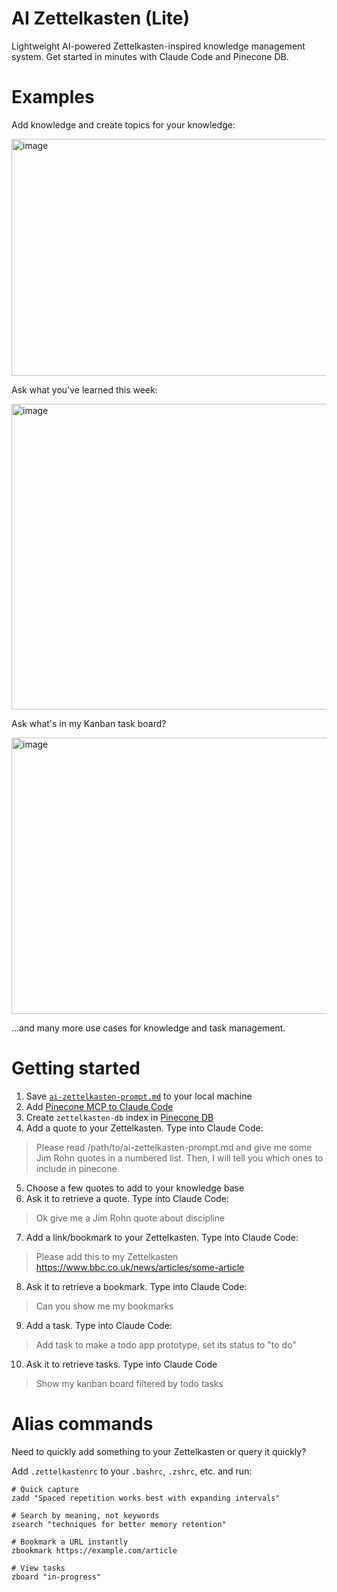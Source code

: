 # AI Zettelkasten (Lite)

Lightweight AI-powered Zettelkasten-inspired knowledge management system. Get started in minutes with Claude Code and Pinecone DB.

# Examples

Add knowledge and create topics for your knowledge:

<img width="1213" height="379" alt="image" src="https://github.com/user-attachments/assets/7f613240-af81-47d9-999f-962ec1af471d" />

Ask what you've learned this week:

<img width="1306" height="489" alt="image" src="https://github.com/user-attachments/assets/53f848a7-dde4-4134-9301-6ad9008e529f" />

Ask what's in my Kanban task board?

<img width="557" height="442" alt="image" src="https://github.com/user-attachments/assets/4a0a885e-374e-4669-9aa9-f1fba1853d28" />

...and many more use cases for knowledge and task management.

# Getting started

1. Save [`ai-zettelkasten-prompt.md`](./ai-zettelkasten-prompt.md) to your local machine
2. Add [Pinecone MCP to Claude Code](https://docs.pinecone.io/guides/operations/mcp-server)
3. Create `zettelkasten-db` index in [Pinecone DB](https://app.pinecone.io/)
4. Add a quote to your Zettelkasten. Type into Claude Code:
  > Please read /path/to/ai-zettelkasten-prompt.md and give me some Jim Rohn quotes in a numbered list. Then, I will tell you which ones to include in pinecone
5. Choose a few quotes to add to your knowledge base
6. Ask it to retrieve a quote. Type into Claude Code:
  > Ok give me a Jim Rohn quote about discipline
7. Add a link/bookmark to your Zettelkasten. Type into Claude Code:
  > Please add this to my Zettelkasten https://www.bbc.co.uk/news/articles/some-article
8. Ask it to retrieve a bookmark. Type into Claude Code:
  > Can you show me my bookmarks
9. Add a task. Type into Claude Code:
  > Add task to make a todo app prototype, set its status to "to do"
10. Ask it to retrieve tasks. Type into Claude Code
  > Show my kanban board filtered by todo tasks

# Alias commands

Need to quickly add something to your Zettelkasten or query it quickly? 

Add `.zettelkastenrc` to your `.bashrc`, `.zshrc`, etc. and run:

```
# Quick capture
zadd "Spaced repetition works best with expanding intervals"

# Search by meaning, not keywords
zsearch "techniques for better memory retention"

# Bookmark a URL instantly
zbookmark https://example.com/article

# View tasks
zboard "in-progress"
```
